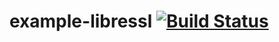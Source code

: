 # example-libressl [![Build Status](https://dev.azure.com/lganzzzo/lganzzzo/_apis/build/status/oatpp.example-libressl?branchName=master)](https://dev.azure.com/lganzzzo/lganzzzo/_build?definitionId=13&branchName=master)
